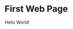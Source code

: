 <!DOCTYPE html>
<html>

<head>
    <h1>First Web Page</h1>
</head>

<body>
    Hello World!
</body>

</html>
